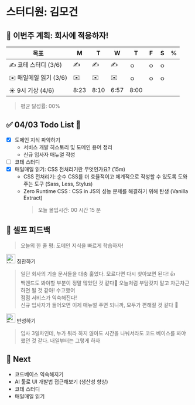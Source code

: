 # 스터디원: 김모건

## 🚀 이번주 계획: 회사에 적응하자!

| 목표                   | M    | T    | W    | T    | F   | S   | %   |
| ---------------------- | ---- | ---- | ---- | ---- | --- | --- | --- |
| ✍️ 코테 스터디 (3/6)   | ✍️   | ✍️   | ✍️   | ㅇ   | ㅇ  | ㅇ  |     |
| ✉️ 매일메일 읽기 (3/6) | ✉️   | ✉️   | ✉️   | ㅇ   | ㅇ  | ㅇ  |     |
| ☀️ 9시 기상 (4/6)      | 8:23 | 8:10 | 6:57 | 8:00 |     |     |     |

> 평균 달성률: 00%<br>

## ✅ 04/03 Todo List 🌸

- [x] 도메인 지식 파악하기
  - 서비스 개발 히스토리 및 도메인 용어 정리
  - 신규 입사자 매뉴얼 작성
- [ ] 코테 스터디
- [x] 매일매일 읽기: CSS 전처리기란 무엇인가요? (15m)
  - CSS 전처리기: 순수 CSS를 더 효율적이고 체계적으로 작성할 수 있도록 도와주는 도구 (Sass, Less, Stylus)
  - Zero Runtime CSS : CSS in JS의 성능 문제를 해결하기 위해 탄생 (Vanilla Extract)
    > 오늘 몰입시간: 00 시간 15 분<br>

## 🎉 셀프 피드백

> 오늘의 한 줄 평: 도메인 지식을 빠르게 학습하자! <br>

<img src="https://raw.githubusercontent.com/Tarikul-Islam-Anik/Animated-Fluent-Emojis/master/Emojis/Smilies/Hugging%20Face.png" alt="Hugging Face" width="25" height="25"> 칭찬하기 </img>

> 일단 회사의 기술 문서들을 대충 훑었다. 모르다면 다시 찾아보면 된다! 👍 <br>
> 백엔드도 봐야할 부분이 정말 많았던 것 같다🤔 오늘처럼 부담갖지 말고 차근차근 하면 될 것 같아! 수고했어 <br>
> 점점 서비스가 익숙해진다! <br>
> 신규 입사자가 들어오면 이제 매뉴얼 주면 되니까, 모두가 편해질 것 같다 👏<br>

<img src="https://raw.githubusercontent.com/Tarikul-Islam-Anik/Animated-Fluent-Emojis/master/Emojis/Smilies/Face%20with%20Monocle.png" alt="Face with Monocle" width="25" height="25"> 반성하기</img>

> 입사 3일차인데, 누가 뭐라 하지 않아도 시간을 나눠서라도 코드 베이스를 봐야 했던 것 같다. 내일부터는 그렇게 하자<br>

## 🌱 Next

- 코드베이스 익숙해지기
- AI 툴로 UI 개발법 접근해보기 (생산성 향상)
- 코테 스터디
- 매일매일 읽기
